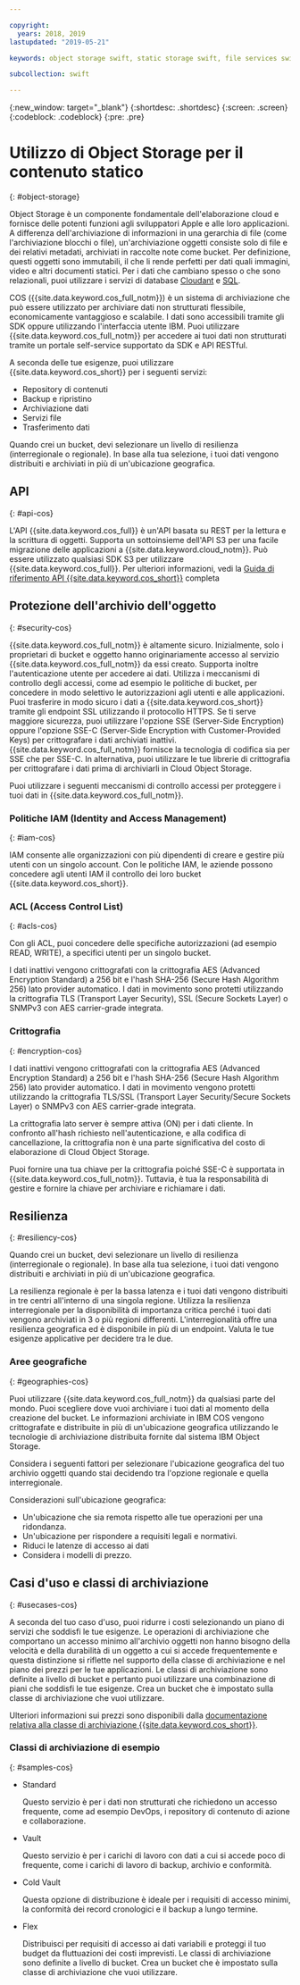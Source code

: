 ```yaml
---

copyright:
  years: 2018, 2019
lastupdated: "2019-05-21"

keywords: object storage swift, static storage swift, file services swift, swift storage class, cos swift, swift data encryption, static swift

subcollection: swift

---
```


{:new_window: target="_blank"}
{:shortdesc: .shortdesc}
{:screen: .screen}
{:codeblock: .codeblock}
{:pre: .pre}

# Utilizzo di Object Storage per il contenuto statico
{: #object-storage}

Object Storage è un componente fondamentale dell'elaborazione cloud e fornisce delle potenti funzioni agli sviluppatori Apple e alle loro applicazioni. A differenza dell'archiviazione di informazioni in una gerarchia di file (come l'archiviazione blocchi o file), un'archiviazione oggetti consiste solo di file e dei relativi metadati, archiviati in raccolte note come bucket. Per definizione, questi oggetti sono immutabili, il che li rende perfetti per dati quali immagini, video e altri documenti statici. Per i dati che cambiano spesso o che sono relazionali, puoi utilizzare i servizi di database [Cloudant](/docs/swift/data?topic=swift-cloudant#cloudant) e [SQL](/docs/swift/data?topic=swift-sql_data#sql_data).

COS ({{site.data.keyword.cos_full_notm}}) è un sistema di archiviazione che può essere utilizzato per archiviare dati non strutturati flessibile, economicamente vantaggioso e scalabile. I dati sono accessibili tramite gli SDK oppure utilizzando l'interfaccia utente IBM. Puoi utilizzare {{site.data.keyword.cos_full_notm}} per accedere ai tuoi dati non strutturati tramite un portale self-service supportato da SDK e API RESTful. 

A seconda delle tue esigenze, puoi utilizzare {{site.data.keyword.cos_short}} per i seguenti servizi:

* Repository di contenuti
* Backup e ripristino
* Archiviazione dati
* Servizi file
* Trasferimento dati

Quando crei un bucket, devi selezionare un livello di resilienza (interregionale o regionale). In base alla tua selezione, i tuoi dati vengono distribuiti e archiviati in più di un'ubicazione geografica.

## API
{: #api-cos}

L'API {{site.data.keyword.cos_full}} è un'API basata su REST per la lettura e la scrittura di oggetti. Supporta un sottoinsieme dell'API S3 per una facile migrazione delle applicazioni a {{site.data.keyword.cloud_notm}}. Può essere utilizzato qualsiasi SDK S3 per utilizzare {{site.data.keyword.cos_full}}. Per ulteriori informazioni, vedi la [Guida di riferimento API {{site.data.keyword.cos_short}}](/docs/services/cloud-object-storage/api-reference?topic=cloud-object-storage-compatibility-api-about#about-the-ibm-cloud-object-storage-api) completa

## Protezione dell'archivio dell'oggetto 
{: #security-cos}

{{site.data.keyword.cos_full_notm}} è altamente sicuro. Inizialmente, solo i proprietari di bucket e oggetto hanno originariamente accesso al servizio {{site.data.keyword.cos_full_notm}} da essi creato. Supporta inoltre l'autenticazione utente per accedere ai dati. Utilizza i meccanismi di controllo degli accessi, come ad esempio le politiche di bucket, per concedere in modo selettivo le autorizzazioni agli utenti e alle applicazioni. Puoi trasferire in modo sicuro i dati a {{site.data.keyword.cos_short}} tramite gli endpoint SSL utilizzando il protocollo HTTPS. Se ti serve maggiore sicurezza, puoi utilizzare l'opzione SSE (Server-Side Encryption) oppure l'opzione SSE-C (Server-Side Encryption with Customer-Provided Keys) per crittografare i dati archiviati inattivi. {{site.data.keyword.cos_full_notm}} fornisce la tecnologia di codifica sia per SSE che per SSE-C. In alternativa, puoi utilizzare le tue librerie di crittografia per crittografare i dati prima di archiviarli in Cloud Object Storage.

Puoi utilizzare i seguenti meccanismi di controllo accessi per proteggere i tuoi dati in {{site.data.keyword.cos_full_notm}}.

### Politiche IAM (Identity and Access Management) 
{: #iam-cos}

IAM consente alle organizzazioni con più dipendenti di creare e gestire più utenti con un singolo account. Con le politiche IAM, le aziende possono concedere agli utenti IAM il controllo dei loro bucket {{site.data.keyword.cos_short}}.

### ACL (Access Control List) 
{: #acls-cos}

Con gli ACL, puoi concedere delle specifiche autorizzazioni (ad esempio READ, WRITE), a specifici utenti per un singolo bucket.

I dati inattivi vengono crittografati con la crittografia AES (Advanced Encryption Standard) a 256 bit e l'hash SHA-256 (Secure Hash Algorithm 256) lato provider automatico. I dati in movimento sono protetti utilizzando la crittografia TLS (Transport Layer Security), SSL (Secure Sockets Layer) o SNMPv3 con AES carrier-grade integrata.

### Crittografia
{: #encryption-cos}

I dati inattivi vengono crittografati con la crittografia AES (Advanced Encryption Standard) a 256 bit e l'hash SHA-256 (Secure Hash Algorithm 256) lato provider automatico. I dati in movimento vengono protetti utilizzando la crittografia TLS/SSL (Transport Layer Security/Secure Sockets Layer) o SNMPv3 con AES carrier-grade integrata.

La crittografia lato server è sempre attiva (ON) per i dati cliente. In confronto all'hash richiesto nell'autenticazione, e alla codifica di cancellazione, la crittografia non è una parte significativa del costo di elaborazione di Cloud Object Storage.

Puoi fornire una tua chiave per la crittografia poiché SSE-C è supportata in {{site.data.keyword.cos_full_notm}}. Tuttavia, è tua la responsabilità di gestire e fornire la chiave per archiviare e richiamare i dati.

## Resilienza
{: #resiliency-cos}

Quando crei un bucket, devi selezionare un livello di resilienza (interregionale o regionale). In base alla tua selezione, i tuoi dati vengono distribuiti e archiviati in più di un'ubicazione geografica.

La resilienza regionale è per la bassa latenza e i tuoi dati vengono distribuiti in tre centri all'interno di una singola regione. Utilizza la resilienza interregionale per la disponibilità di importanza critica perché i tuoi dati vengono archiviati in 3 o più regioni differenti. L'interregionalità offre una resilienza geografica ed è disponibile in più di un endpoint. Valuta le tue esigenze applicative per decidere tra le due.

### Aree geografiche
{: #geographies-cos}

Puoi utilizzare {{site.data.keyword.cos_full_notm}} da qualsiasi parte del mondo. Puoi scegliere dove vuoi archiviare i tuoi dati al momento della creazione del bucket. Le informazioni archiviate in IBM COS vengono crittografate e distribuite in più di un'ubicazione geografica utilizzando le tecnologie di archiviazione distribuita fornite dal sistema IBM Object Storage. 

Considera i seguenti fattori per selezionare l'ubicazione geografica del tuo archivio oggetti quando stai decidendo tra l'opzione regionale e quella interregionale.

Considerazioni sull'ubicazione geografica: 
* Un'ubicazione che sia remota rispetto alle tue operazioni per una ridondanza.
* Un'ubicazione per rispondere a requisiti legali e normativi.
* Riduci le latenze di accesso ai dati
* Considera i modelli di prezzo.

## Casi d'uso e classi di archiviazione
{: #usecases-cos}

A seconda del tuo caso d'uso, puoi ridurre i costi selezionando un piano di servizi che soddisfi le tue esigenze. Le operazioni di archiviazione che comportano un accesso minimo all'archivio oggetti non hanno bisogno della velocità e della durabilità di un oggetto a cui si accede frequentemente e questa distinzione si riflette nel supporto della classe di archiviazione e nel piano dei prezzi per le tue applicazioni. Le classi di archiviazione sono definite a livello di bucket e pertanto puoi utilizzare una combinazione di piani che soddisfi le tue esigenze. Crea un bucket che è impostato sulla classe di archiviazione che vuoi utilizzare.

Ulteriori informazioni sui prezzi sono disponibili dalla [documentazione relativa alla classe di archiviazione {{site.data.keyword.cos_short}}](/docs/services/cloud-object-storage/help?topic=cloud-object-storage-billing#ibm-cos-pricing).

### Classi di archiviazione di esempio
{: #samples-cos}

- Standard
  
  Questo servizio è per i dati non strutturati che richiedono un accesso frequente, come ad esempio DevOps, i repository di contenuto di azione e collaborazione. 

- Vault
  
  Questo servizio è per i carichi di lavoro con dati a cui si accede poco di frequente, come i carichi di lavoro di backup, archivio e conformità. 

- Cold Vault
  
  Questa opzione di distribuzione è ideale per i requisiti di accesso minimi, la conformità dei record cronologici e il backup a lungo termine. 

- Flex

  Distribuisci per requisiti di accesso ai dati variabili e proteggi il tuo budget da fluttuazioni dei costi imprevisti. Le classi di archiviazione sono definite a livello di bucket. Crea un bucket che è impostato sulla classe di archiviazione che vuoi utilizzare.


